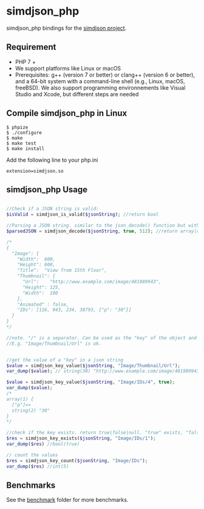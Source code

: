 # simdjson_php
simdjson_php bindings for the [simdjson project](https://github.com/lemire/simdjson).

## Requirement
- PHP 7 +
- We support platforms like Linux or macOS
- Prerequisites: g++ (version 7 or better) or clang++ (version 6 or better), and a 64-bit system with a command-line shell (e.g., Linux, macOS, freeBSD). We also support programming environnements like Visual Studio and Xcode, but different steps are needed

## Compile simdjson_php in Linux
```
$ phpize
$ ./configure
$ make
$ make test
$ make install
```

Add the following line to your php.ini

```
extension=simdjson.so
```

## simdjson_php Usage
```php

//Check if a JSON string is valid:
$isValid = simdjson_is_valid($jsonString); //return bool

//Parsing a JSON string. similar to the json_decode() function but without the fourth argument
$parsedJSON = simdjson_decode($jsonString, true, 512); //return array|object|null. "null" string is not a standard json

/*
{
  "Image": {
    "Width":  800,
    "Height": 600,
    "Title":  "View from 15th Floor",
    "Thumbnail": {
      "Url":    "http://www.example.com/image/481989943",
      "Height": 125,
      "Width":  100
    },
    "Animated" : false,
    "IDs": [116, 943, 234, 38793, {"p": "30"}]
  }
}
*/

//note. "/" is a separator. Can be used as the "key" of the object and the "index" of the array
//E.g. "Image/Thumbnail/Url" is ok.


//get the value of a "key" in a json string
$value = simdjson_key_value($jsonString, "Image/Thumbnail/Url");
var_dump($value); // string(38) "http://www.example.com/image/481989943"

$value = simdjson_key_value($jsonString, "Image/IDs/4", true);
var_dump($value); 
/*
array(1) {
  ["p"]=>
  string(2) "30"
}
*/

//check if the key exists. return true|false|null. "true" exists, "false" does not exist, "null" string is not a standard json
$res = simdjson_key_exists($jsonString, "Image/IDs/1");
var_dump($res) //bool(true)

// count the values
$res = simdjson_key_count($jsonString, "Image/IDs");
var_dump($res) //int(5)

```

## Benchmarks
See the [benchmark](./benchmark) folder for more benchmarks.
